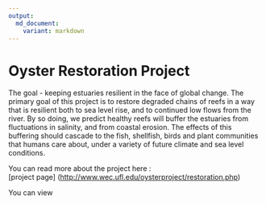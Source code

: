 ```yaml
---
output: 
  md_document:
    variant: markdown
---
```


# Oyster Restoration Project

The goal - keeping estuaries resilient in the face of global change. The primary goal of this project is to restore degraded chains of reefs in a way that is resilient both to sea level rise, and to continued low flows from the river. By so doing, we predict healthy reefs will buffer the estuaries from fluctuations in salinity, and from coastal erosion. The effects of this buffering should cascade to the fish, shellfish, birds and plant communities that humans care about, under a variety of future climate and 
sea level conditions.


You can read more about the project here :   
[project page] (http://www.wec.ufl.edu/oysterproject/restoration.php)


You can view 
